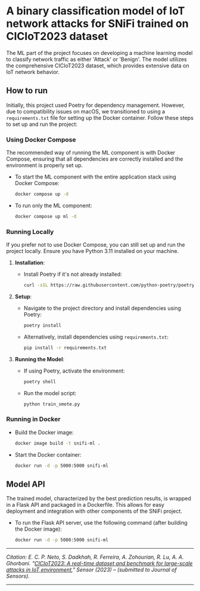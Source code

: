 # A binary classification model of IoT network attacks for SNiFi trained on CICIoT2023 dataset

The ML part of the project focuses on developing a machine learning model to classify network traffic as either 'Attack' or 'Benign'. The model utilizes the comprehensive CICIoT2023 dataset, which provides extensive data on IoT network behavior.

## How to run
Initially, this project used Poetry for dependency management. However, due to compatibility issues on macOS, we transitioned to using a `requirements.txt` file for setting up the Docker container. Follow these steps to set up and run the project:
### Using Docker Compose
The recommended way of running the ML component is with Docker Compose, ensuring that all dependencies are correctly installed and the environment is properly set up.
* To start the ML component with the entire application stack using Docker Compose:

    ```bash
    docker compose up -d
    ```

* To run only the ML component:

    ```bash
    docker compose up ml -d
    ```

### Running Locally

If you prefer not to use Docker Compose, you can still set up and run the project locally. Ensure you have Python 3.11 installed on your machine.

1. **Installation**:
   - Install Poetry if it's not already installed:
     ```bash
     curl -sSL https://raw.githubusercontent.com/python-poetry/poetry/master/get-poetry.py | python -
     ```

2. **Setup**:
   - Navigate to the project directory and install dependencies using Poetry:
     ```bash
     poetry install
     ```
   - Alternatively, install dependencies using `requirements.txt`:
     ```bash
     pip install -r requirements.txt
     ```

3. **Running the Model**:
   - If using Poetry, activate the environment:
     ```bash
     poetry shell
     ```
   - Run the model script:
     ```bash
     python train_smote.py
     ```

### Running in Docker

* Build the Docker image:
    ```bash
    docker image build -t snifi-ml .
    ```

* Start the Docker container:
    ```bash
    docker run -d -p 5000:5000 snifi-ml
    ```

## Model API

The trained model, characterized by the best prediction results, is wrapped in a Flask API and packaged in a Dockerfile. This allows for easy deployment and integration with other components of the SNiFi project.

* To run the Flask API server, use the following command (after building the Docker image):
    ```bash
    docker run -d -p 5000:5000 snifi-ml
    ```
---

*Citation: E. C. P. Neto, S. Dadkhah, R. Ferreira, A. Zohourian, R. Lu, A. A. Ghorbani. "[CICIoT2023: A real-time dataset and benchmark for large-scale attacks in IoT environment](https://www.mdpi.com/1424-8220/23/13/5941)," Sensor (2023) – (submitted to Journal of Sensors).*

---
